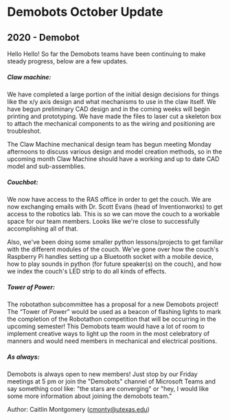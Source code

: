 # Demobots October Update
## 2020 - Demobot

Hello Hello! So far the Demobots teams have been continuing to make steady progress, below are a few updates.

##### Claw machine:

We have completed a large portion of the initial design decisions for things like the x/y axis design and what mechanisms to use in the claw itself. We have begun preliminary CAD design and in the coming weeks will begin printing and prototyping. We have made the files to laser cut a skeleton box to attach the mechanical components to as the wiring and positioning are troubleshot.

The Claw Machine mechanical design team has begun meeting Monday afternoons to discuss various design and model creation methods, so in the upcoming month Claw Machine should have a working and up to date CAD model and sub-assemblies.


##### Couchbot:

We now have access to the RAS office in order to get the couch. We are now exchanging emails with Dr. Scott Evans (head of Inventionworks) to get access to the robotics lab. This is so we can move the couch to a workable space for our team members. Looks like we're close to successfully accomplishing all of that.

Also, we've been doing some smaller python lessons/projects to get familiar with the different modules of the couch. We've gone over how the couch's Raspberry Pi handles setting up a Bluetooth socket with a mobile device, how to play sounds in python (for future speaker(s) on the couch), and how we index the couch's LED strip to do all kinds of effects.


##### Tower of Power:

The robotathon subcommittee has a proposal for a new Demobots project! The “Tower of Power” would be used as a beacon of flashing lights to mark the completion of the Robotathon competition that will be occurring in the upcoming semester! This Demobots team would have a lot of room to implement creative ways to light up the room in the most celebratory of manners and would need members in mechanical and electrical positions.


##### As always:

Demobots is always open to new members! Just stop by our Friday meetings at 5 pm or join the "Demobots" channel of Microsoft Teams and say something cool like: "the stars are converging" or "hey, I would like some more information about joining the demobots team."

Author: Caitlin Montgomery (cmonty@utexas.edu)
